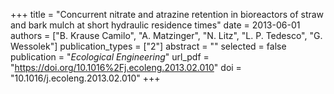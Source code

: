 +++
title = "Concurrent nitrate and atrazine retention in bioreactors of straw and bark mulch at short hydraulic residence times"
date = 2013-06-01
authors = ["B. Krause Camilo", "A. Matzinger", "N. Litz", "L. P. Tedesco", "G. Wessolek"]
publication_types = ["2"]
abstract = ""
selected = false
publication = "*Ecological Engineering*"
url_pdf = "https://doi.org/10.1016%2Fj.ecoleng.2013.02.010"
doi = "10.1016/j.ecoleng.2013.02.010"
+++

